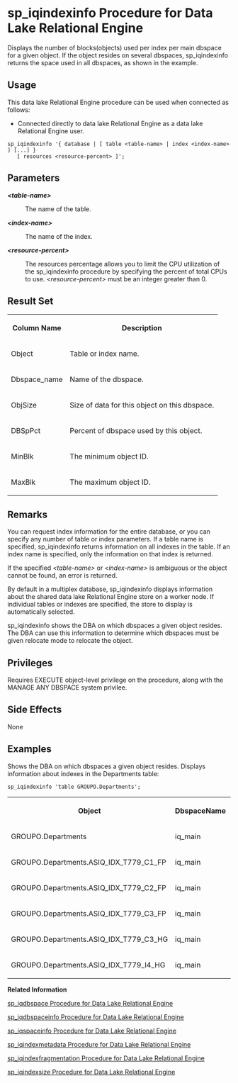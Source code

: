 <!-- loioa5ac909e84f210158be2ec9a4fd2e670 -->

# sp\_iqindexinfo Procedure for Data Lake Relational Engine

Displays the number of blocks\(objects\) used per index per main dbspace for a given object. If the object resides on several dbspaces, sp\_iqindexinfo returns the space used in all dbspaces, as shown in the example.



<a name="loioa5ac909e84f210158be2ec9a4fd2e670__section_umy_gqn_14b"/>

## Usage

This data lake Relational Engine procedure can be used when connected as follows:

-   Connected directly to data lake Relational Engine as a data lake Relational Engine user.



```
sp_iqindexinfo '{ database | [ table <table-name> | index <index-name> ] [...] } 
   [ resources <resource-percent> ]';
```



<a name="loioa5ac909e84f210158be2ec9a4fd2e670__section_zhr_yv2_pbb"/>

## Parameters


<dl>
<dt><b>

*<table-name\>*

</b></dt>
<dd>

The name of the table.



</dd>
</dl>


<dl>
<dt><b>

*<index-name\>*

</b></dt>
<dd>

The name of the index.



</dd>
</dl>


<dl>
<dt><b>

*<resource-percent\>*

</b></dt>
<dd>

The resources percentage allows you to limit the CPU utilization of the sp\_iqindexinfo procedure by specifying the percent of total CPUs to use. *<resource-percent\>* must be an integer greater than 0.



</dd>
</dl>



<a name="loioa5ac909e84f210158be2ec9a4fd2e670__section_xvl_gcz_mbb"/>

## Result Set


<table>
<tr>
<th valign="top">

Column Name

</th>
<th valign="top">

Description

</th>
</tr>
<tr>
<td valign="top">

Object

</td>
<td valign="top">

Table or index name.

</td>
</tr>
<tr>
<td valign="top">

Dbspace\_name

</td>
<td valign="top">

Name of the dbspace.

</td>
</tr>
<tr>
<td valign="top">

ObjSize

</td>
<td valign="top">

Size of data for this object on this dbspace.

</td>
</tr>
<tr>
<td valign="top">

DBSpPct

</td>
<td valign="top">

Percent of dbspace used by this object.

</td>
</tr>
<tr>
<td valign="top">

MinBlk

</td>
<td valign="top">

The minimum object ID.

</td>
</tr>
<tr>
<td valign="top">

MaxBlk

</td>
<td valign="top">

The maximum object ID.

</td>
</tr>
</table>



<a name="loioa5ac909e84f210158be2ec9a4fd2e670__iq_refbb_1608"/>

## Remarks

You can request index information for the entire database, or you can specify any number of table or index parameters. If a table name is specified, sp\_iqindexinfo returns information on all indexes in the table. If an index name is specified, only the information on that index is returned.

If the specified *<table-name\>* or *<index-name\>* is ambiguous or the object cannot be found, an error is returned.

By default in a multiplex database, sp\_iqindexinfo displays information about the shared data lake Relational Engine store on a worker node. If individual tables or indexes are specified, the store to display is automatically selected.

sp\_iqindexinfo shows the DBA on which dbspaces a given object resides. The DBA can use this information to determine which dbspaces must be given relocate mode to relocate the object.



<a name="loioa5ac909e84f210158be2ec9a4fd2e670__iq_refbb_1607"/>

## Privileges

Requires EXECUTE object-level privilege on the procedure, along with the MANAGE ANY DBSPACE system privilee.



## Side Effects

None



<a name="loioa5ac909e84f210158be2ec9a4fd2e670__iq_refbb_1611"/>

## Examples

Shows the DBA on which dbspaces a given object resides. Displays information about indexes in the Departments table:

```
sp_iqindexinfo 'table GROUPO.Departments';
```


<table>
<tr>
<th valign="top">

Object

</th>
<th valign="top">

DbspaceName

</th>
<th valign="top">

ObjSize

</th>
<th valign="top">

DBSpPct

</th>
<th valign="top">

MinBlk

</th>
<th valign="top">

MaxBlk

</th>
</tr>
<tr>
<td valign="top">

GROUPO.Departments

</td>
<td valign="top">

iq\_main

</td>
<td valign="top">

288 K

</td>
<td valign="top">

1

</td>
<td valign="top">

1,045,496.00

</td>
<td valign="top">

1,048,891.00

</td>
</tr>
<tr>
<td valign="top">

GROUPO.Departments.ASIQ\_IDX\_T779\_C1\_FP

</td>
<td valign="top">

iq\_main

</td>
<td valign="top">

176 K

</td>
<td valign="top">

1

</td>
<td valign="top">

1,047,197.00

</td>
<td valign="top">

1,047,328.00

</td>
</tr>
<tr>
<td valign="top">

GROUPO.Departments.ASIQ\_IDX\_T779\_C2\_FP

</td>
<td valign="top">

iq\_main

</td>
<td valign="top">

160 K

</td>
<td valign="top">

1

</td>
<td valign="top">

1,047,213.00

</td>
<td valign="top">

1,047,324.00

</td>
</tr>
<tr>
<td valign="top">

GROUPO.Departments.ASIQ\_IDX\_T779\_C3\_FP

</td>
<td valign="top">

iq\_main

</td>
<td valign="top">

184 K

</td>
<td valign="top">

1

</td>
<td valign="top">

1,047,229.00

</td>
<td valign="top">

1,047,317.00

</td>
</tr>
<tr>
<td valign="top">

GROUPO.Departments.ASIQ\_IDX\_T779\_C3\_HG

</td>
<td valign="top">

iq\_main

</td>
<td valign="top">

440 K

</td>
<td valign="top">

1

</td>
<td valign="top">

1,048,421.00

</td>
<td valign="top">

1,048,796.00

</td>
</tr>
<tr>
<td valign="top">

GROUPO.Departments.ASIQ\_IDX\_T779\_I4\_HG

</td>
<td valign="top">

iq\_main

</td>
<td valign="top">

288 K

</td>
<td valign="top">

1

</td>
<td valign="top">

1,047,261.00

</td>
<td valign="top">

1,047,306.00

</td>
</tr>
</table>

**Related Information**  


[sp\_iqdbspace Procedure for Data Lake Relational Engine](sp-iqdbspace-procedure-for-data-lake-relational-engine-a5a34b5.md "Displays detailed information about each data lake Relational Engine dbspace.")

[sp\_iqdbspaceinfo Procedure for Data Lake Relational Engine](sp-iqdbspaceinfo-procedure-for-data-lake-relational-engine-a5a3ca6.md "Displays the size of each object and subobject used in the specified table.")

[sp\_iqspaceinfo Procedure for Data Lake Relational Engine](sp-iqspaceinfo-procedure-for-data-lake-relational-engine-a5b6d30.md "Displays the number of blocks (objects) used by each object in the current database and the name of the dbspace in which the object is located.")

[sp\_iqindexmetadata Procedure for Data Lake Relational Engine](sp-iqindexmetadata-procedure-for-data-lake-relational-engine-a5ad0e4.md "Displays index metadata for a given index.")

[sp\_iqindexfragmentation Procedure for Data Lake Relational Engine](sp-iqindexfragmentation-procedure-for-data-lake-relational-engine-a5ac10a.md "Reports information about the percentage of page space taken up within the B-trees, garrays, and bitmap structures in data lake Relational Engine indexes.")

[sp\_iqindexsize Procedure for Data Lake Relational Engine](sp-iqindexsize-procedure-for-data-lake-relational-engine-a5ad8fe.md "Gives the size of the specified index.")

